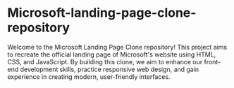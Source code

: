 # Microsoft-landing-page-clone-repository
Welcome to the Microsoft Landing Page Clone repository! This project aims to recreate the official landing page of Microsoft's website using HTML, CSS, and JavaScript. By building this clone, we aim to enhance our front-end development skills, practice responsive web design, and gain experience in creating modern, user-friendly interfaces.
